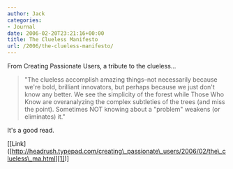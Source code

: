 ```yaml
---
author: Jack
categories:
- Journal
date: 2006-02-20T23:21:16+00:00
title: The Clueless Manifesto
url: /2006/the-clueless-manifesto/
---
```


From Creating Passionate Users, a tribute to the clueless&#8230; 

> "The clueless accomplish amazing things&#8211;not necessarily because we're bold, brilliant innovators, but perhaps because we just don't know any better. We see the simplicity of the forest while Those Who Know are overanalyzing the complex subtleties of the trees (and miss the point). Sometimes NOT knowing about a "problem" weakens (or eliminates) it." 

It's a good read. 

\[[Link\]([http://headrush.typepad.com/creating\_passionate\_users/2006/02/the\_clueless\_ma.html][1])]

 [1]: http://headrush.typepad.com/creating_passionate_users/2006/02/the_clueless_ma.html